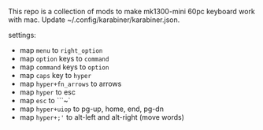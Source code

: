 This repo is a collection of mods to make mk1300-mini 60pc keyboard work with mac. 
Update ~/.config/karabiner/karabiner.json.

settings: 
* map `menu` to `right_option`
* map `option` keys to `command`
* map `command` keys to `option`
* map `caps` key to `hyper`
* map `hyper+fn_arrows` to arrows 
* map `hyper` to esc 
* map `esc` to ```~` 
* map `hyper+uiop` to pg-up, home, end, pg-dn
* map `hyper+;'` to alt-left and alt-right (move words)
